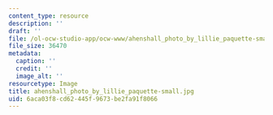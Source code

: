 ```yaml
---
content_type: resource
description: ''
draft: ''
file: /ol-ocw-studio-app/ocw-www/ahenshall_photo_by_lillie_paquette-small.jpg
file_size: 36470
metadata:
  caption: ''
  credit: ''
  image_alt: ''
resourcetype: Image
title: ahenshall_photo_by_lillie_paquette-small.jpg
uid: 6aca03f8-cd62-445f-9673-be2fa91f8066
---
```

